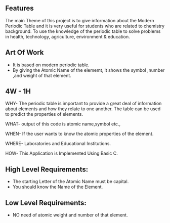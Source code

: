 ## Features
The main Theme of this project is to give information about the Modern Periodic Table and it is very useful for students who are related to chemistry background.
To use the knowledge of the periodic table to solve problems in health, technology, agriculture, environment & education.
## Art Of Work
* It is based on modern periodic table.
* By giving the Atomic Name of the elememt, it shows the symbol ,number ,and weight of that element.
## 4W - 1H
WHY- The periodic table is important to provide a great deal of information about elements and how they relate to one another. The table can be used to predict the properties of elements.

WHAT- output of this code is atomic name,symbol etc.,

WHEN- If the user wants to know the atomic properties of the element.

WHERE- Laboratories and Educational Institutions.

HOW- This Application is Implemented Using Basic C.

## High Level Requirements:
* The starting Letter of the Atomic Name must be capital.
* You should know the Name of the Element.

## Low Level Requirements:
* NO need of atomic weight and number of that element.
